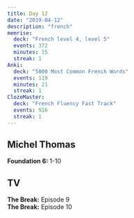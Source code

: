 ```yaml
---
title: Day 12
date: "2019-04-12"
description: "french"
memrise:
  deck: "French level 4, level 5"
  events: 372
  minutes: 15
  streak: 1
Anki:
  deck: "5000 Most Common French Words"
  events: 119
  minutes: 21
  streak: 1
ClozeMaster:
  deck: "French Fluency Fast Track"
  events: 916
  streak: 1
---
```


<h2>Michel Thomas</h2>
<strong>Foundation 6: </strong> 1-10

<h2>TV</h2>
<strong>The Break:</strong> Episode 9 <br>
<strong>The Break:</strong> Episode 10
